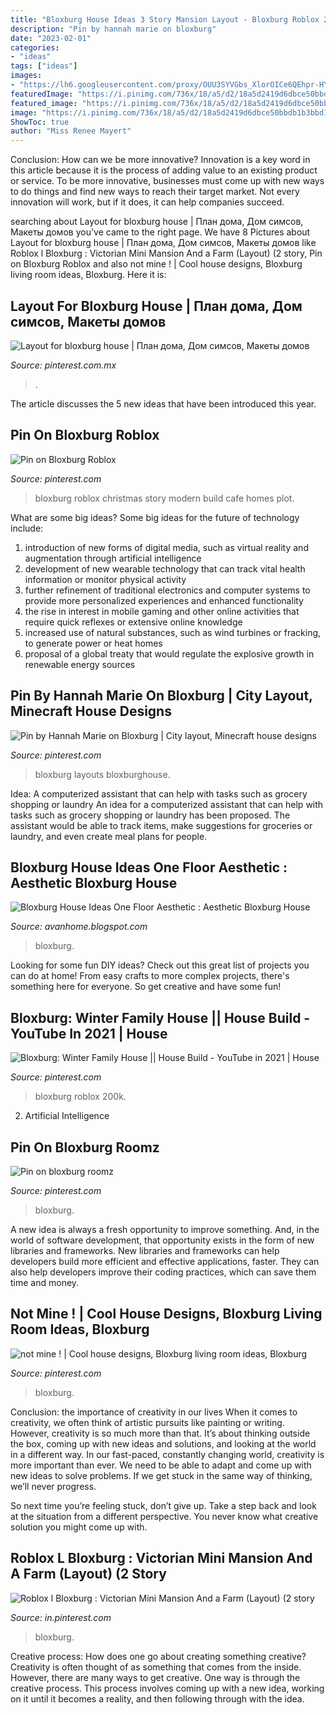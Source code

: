 ```yaml
---
title: "Bloxburg House Ideas 3 Story Mansion Layout - Bloxburg Roblox 200k"
description: "Pin by hannah marie on bloxburg"
date: "2023-02-01"
categories:
- "ideas"
tags: ["ideas"]
images:
- "https://lh6.googleusercontent.com/proxy/OUU3SYVGbs_XlorOICe6QEhpr-HYFWwOrJOQYWrL84gY18fYsH39vzNTbeurJIz0POnS0URj-0VjCiIYxivS5TXw8kiW34ef=w1200-h630-pd"
featuredImage: "https://i.pinimg.com/736x/18/a5/d2/18a5d2419d6dbce50bbdb1b3bbd1c061.jpg"
featured_image: "https://i.pinimg.com/736x/18/a5/d2/18a5d2419d6dbce50bbdb1b3bbd1c061.jpg"
image: "https://i.pinimg.com/736x/18/a5/d2/18a5d2419d6dbce50bbdb1b3bbd1c061.jpg"
ShowToc: true
author: "Miss Renee Mayert"
---
```



Conclusion: How can we be more innovative?
Innovation is a key word in this article because it is the process of adding value to an existing product or service. To be more innovative, businesses must come up with new ways to do things and find new ways to reach their target market. Not every innovation will work, but if it does, it can help companies succeed.

	

		
searching about Layout for bloxburg house | План дома, Дом симсов, Макеты домов you've came to the right page. We have 8 Pictures about Layout for bloxburg house | План дома, Дом симсов, Макеты домов like Roblox l Bloxburg : Victorian Mini Mansion And a Farm (Layout) (2 story, Pin on Bloxburg Roblox and also not mine ! | Cool house designs, Bloxburg living room ideas, Bloxburg. Here it is:
		
    
## Layout For Bloxburg House | План дома, Дом симсов, Макеты домов

<img loading=lazy src="https://i.pinimg.com/736x/18/a5/d2/18a5d2419d6dbce50bbdb1b3bbd1c061.jpg" onerror="this.onerror=null;this.src='https://tse1.mm.bing.net/th?id=OIP.42uOEaFDjTJxDJS00bqrrgHaFn&amp;pid=15.1';" alt="Layout for bloxburg house | План дома, Дом симсов, Макеты домов">

_Source: pinterest.com.mx_

>. 

	

The article discusses the 5 new ideas that have been introduced this year.

    
## Pin On Bloxburg Roblox

<img loading=lazy src="https://i.pinimg.com/736x/e5/f1/53/e5f1530ebf6fbe3d19427e77195f9a0d.jpg" onerror="this.onerror=null;this.src='https://tse3.mm.bing.net/th?id=OIP.6WnRghjYY0KXoDKJkoHPmQHaFj&amp;pid=15.1';" alt="Pin on Bloxburg Roblox">

_Source: pinterest.com_

>bloxburg roblox christmas story modern build cafe homes plot. 

	

What are some big ideas?
Some big ideas for the future of technology include: 
1) introduction of new forms of digital media, such as virtual reality and augmentation through artificial intelligence 
2) development of new wearable technology that can track vital health information or monitor physical activity 
3) further refinement of traditional electronics and computer systems to provide more personalized experiences and enhanced functionality 
4) the rise in interest in mobile gaming and other online activities that require quick reflexes or extensive online knowledge 
5) increased use of natural substances, such as wind turbines or fracking, to generate power or heat homes 
6) proposal of a global treaty that would regulate the explosive growth in renewable energy sources

    
## Pin By Hannah Marie On Bloxburg | City Layout, Minecraft House Designs

<img loading=lazy src="https://i.pinimg.com/736x/9c/62/01/9c6201cfddc282b65a2ebc1186922e7e.jpg" onerror="this.onerror=null;this.src='https://tse3.mm.bing.net/th?id=OIP.JmHxOVQARNJnaZT6Vs3lQQHaHa&amp;pid=15.1';" alt="Pin by Hannah Marie on Bloxburg | City layout, Minecraft house designs">

_Source: pinterest.com_

>bloxburg layouts bloxburghouse. 

	

Idea: A computerized assistant that can help with tasks such as grocery shopping or laundry
An idea for a computerized assistant that can help with tasks such as grocery shopping or laundry has been proposed. The assistant would be able to track items, make suggestions for groceries or laundry, and even create meal plans for people.

    
## Bloxburg House Ideas One Floor Aesthetic : Aesthetic Bloxburg House

<img loading=lazy src="https://lh6.googleusercontent.com/proxy/OUU3SYVGbs_XlorOICe6QEhpr-HYFWwOrJOQYWrL84gY18fYsH39vzNTbeurJIz0POnS0URj-0VjCiIYxivS5TXw8kiW34ef=w1200-h630-pd" onerror="this.onerror=null;this.src='https://tse2.mm.bing.net/th?id=OIP.n-fSI8K29gmbTI8agLCaoAHaD4&amp;pid=15.1';" alt="Bloxburg House Ideas One Floor Aesthetic : Aesthetic Bloxburg House">

_Source: avanhome.blogspot.com_

>bloxburg. 

	

Looking for some fun DIY ideas? Check out this great list of projects you can do at home! From easy crafts to more complex projects, there's something here for everyone. So get creative and have some fun!

    
## Bloxburg: Winter Family House || House Build - YouTube In 2021 | House

<img loading=lazy src="https://i.pinimg.com/736x/62/a3/53/62a353488e03e1b1339169bb65d4b568.jpg" onerror="this.onerror=null;this.src='https://tse4.mm.bing.net/th?id=OIP.-BFO4Wb47kgYHDyRrTDSKwHaFj&amp;pid=15.1';" alt="Bloxburg: Winter Family House || House Build - YouTube in 2021 | House">

_Source: pinterest.com_

>bloxburg roblox 200k. 

	

2. Artificial Intelligence 

    
## Pin On Bloxburg Roomz

<img loading=lazy src="https://i.pinimg.com/736x/de/b0/a9/deb0a951c15da468eb15bb1d1fcc4b49.jpg" onerror="this.onerror=null;this.src='https://tse1.mm.bing.net/th?id=OIP.iDO0MfiQJ3Y8v9F4RzqWbwHaEK&amp;pid=15.1';" alt="Pin on bloxburg roomz">

_Source: pinterest.com_

>bloxburg. 

	

A new idea is always a fresh opportunity to improve something. And, in the world of software development, that opportunity exists in the form of new libraries and frameworks. New libraries and frameworks can help developers build more efficient and effective applications, faster. They can also help developers improve their coding practices, which can save them time and money.

    
## Not Mine ! | Cool House Designs, Bloxburg Living Room Ideas, Bloxburg

<img loading=lazy src="https://i.pinimg.com/736x/05/90/58/0590589609656ff3f767fbeff8f2cfd0.jpg" onerror="this.onerror=null;this.src='https://tse2.mm.bing.net/th?id=OIP.OpM-YpEVTmU7BtOP_XSlpAHaEG&amp;pid=15.1';" alt="not mine ! | Cool house designs, Bloxburg living room ideas, Bloxburg">

_Source: pinterest.com_

>bloxburg. 

	

Conclusion: the importance of creativity in our lives
When it comes to creativity, we often think of artistic pursuits like painting or writing.  However, creativity is so much more than that. It’s about thinking outside the box, coming up with new ideas and solutions, and looking at the world in a different way.
In our fast-paced, constantly changing world, creativity is more important than ever. We need to be able to adapt and come up with new ideas to solve problems. If we get stuck in the same way of thinking, we’ll never progress.

So next time you’re feeling stuck, don’t give up. Take a step back and look at the situation from a different perspective. You never know what creative solution you might come up with.

    
## Roblox L Bloxburg : Victorian Mini Mansion And A Farm (Layout) (2 Story

<img loading=lazy src="https://i.pinimg.com/736x/86/39/70/86397062dd39252a5efb2560e83914fd.jpg" onerror="this.onerror=null;this.src='https://tse3.mm.bing.net/th?id=OIP.YXoeYXsjyKedIxrEVD284QHaD3&amp;pid=15.1';" alt="Roblox l Bloxburg : Victorian Mini Mansion And a Farm (Layout) (2 story">

_Source: in.pinterest.com_

>bloxburg. 

	

Creative process: How does one go about creating something creative?
Creativity is often thought of as something that comes from the inside. However, there are many ways to get creative. One way is through the creative process. This process involves coming up with a new idea, working on it until it becomes a reality, and then following through with the idea.

